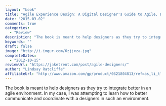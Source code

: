```yaml
---
layout: "book"
title: "Agile Experience Design: A Digital Designer's Guide to Agile, Lean, and Continuous"
date: "2015-03-02"
comments: true
categories:
  - "Review"
description: "The book is meant to help designers as they try to integrate better in an agile environment.  In my case, I was attempting to learn how to better comm"
keywords: ""
draft: false
image: "http://i.imgur.com/6zjjxza.jpg"
completeDates:
  - "2012-10-15"
reviewUrl: "https://jaketrent.com/post/agile-designers/"
author: "Lindsay Ratcliffe"
affiliateUrl: "http://www.amazon.com/gp/product/0321804813/ref=as_li_tl?ie=UTF8&camp=1789&creative=390957&creativeASIN=0321804813&linkCode=as2&tag=jaktre-20&linkId=2C6N4BEOTR32S7P4"
---
```


The book is meant to help designers as they try to integrate better in an agile environment.  In my case, I was attempting to learn how to better communicate and coordinate with a designers in such an environment.
